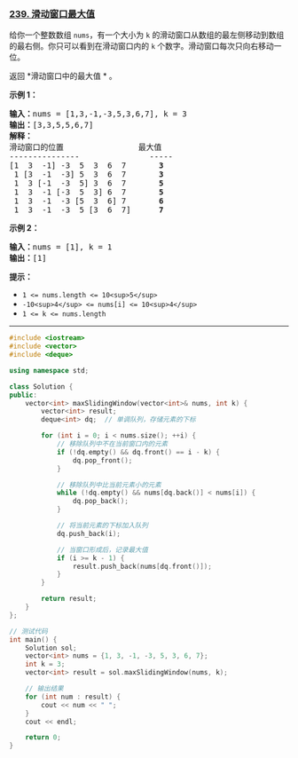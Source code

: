 ### [239. 滑动窗口最大值](https://leetcode.cn/problems/sliding-window-maximum/)

给你一个整数数组 `nums`，有一个大小为 `k` 的滑动窗口从数组的最左侧移动到数组的最右侧。你只可以看到在滑动窗口内的 `k` 个数字。滑动窗口每次只向右移动一位。

返回  *滑动窗口中的最大值 * 。

**示例 1：**

<pre><b>输入：</b>nums = [1,3,-1,-3,5,3,6,7], k = 3
<b>输出：</b>[3,3,5,5,6,7]
<b>解释：</b>
滑动窗口的位置                最大值
---------------               -----
[1  3  -1] -3  5  3  6  7       <strong>3</strong>
 1 [3  -1  -3] 5  3  6  7       <strong>3</strong>
 1  3 [-1  -3  5] 3  6  7      <strong> 5</strong>
 1  3  -1 [-3  5  3] 6  7       <strong>5</strong>
 1  3  -1  -3 [5  3  6] 7       <strong>6</strong>
 1  3  -1  -3  5 [3  6  7]      <strong>7</strong>
</pre>

**示例 2：**

<pre><b>输入：</b>nums = [1], k = 1
<b>输出：</b>[1]
</pre>

**提示：**

* `1 <= nums.length <= 10<sup>5</sup>`
* `-10<sup>4</sup> <= nums[i] <= 10<sup>4</sup>`
* `1 <= k <= nums.length`

---

```cpp
#include <iostream>
#include <vector>
#include <deque>

using namespace std;

class Solution {
public:
    vector<int> maxSlidingWindow(vector<int>& nums, int k) {
        vector<int> result;
        deque<int> dq;  // 单调队列，存储元素的下标

        for (int i = 0; i < nums.size(); ++i) {
            // 移除队列中不在当前窗口内的元素
            if (!dq.empty() && dq.front() == i - k) {
                dq.pop_front();
            }

            // 移除队列中比当前元素小的元素
            while (!dq.empty() && nums[dq.back()] < nums[i]) {
                dq.pop_back();
            }

            // 将当前元素的下标加入队列
            dq.push_back(i);

            // 当窗口形成后，记录最大值
            if (i >= k - 1) {
                result.push_back(nums[dq.front()]);
            }
        }

        return result;
    }
};

// 测试代码
int main() {
    Solution sol;
    vector<int> nums = {1, 3, -1, -3, 5, 3, 6, 7};
    int k = 3;
    vector<int> result = sol.maxSlidingWindow(nums, k);

    // 输出结果
    for (int num : result) {
        cout << num << " ";
    }
    cout << endl;

    return 0;
}
```
